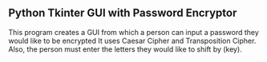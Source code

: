 ## Python Tkinter GUI with Password Encryptor

This program creates a GUI from which a person can input a password they would like to be encrypted 
 It uses Caesar Cipher and Transposition Cipher. Also, the person must enter the letters they would like to shift by (key).
